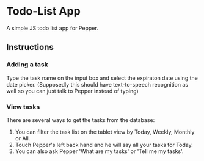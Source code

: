 # Todo-List App
A simple JS todo list app for Pepper.

## Instructions
### Adding a task
Type the task name on the input box and select the expiraton date using the date picker. (Supposedly this should have text-to-speech recognition as well so you can just talk to Pepper instead of typing)

### View tasks
There are several ways to get the tasks from the database:
1. You can filter the task list on the tablet view by Today, Weekly, Monthly or All.
2. Touch Pepper's left back hand and he will say all your tasks for Today.
3. You can also ask Pepper 'What are my tasks' or 'Tell me my tasks'.
    